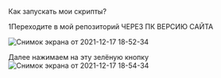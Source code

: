 Как запускать мои скрипты?

1Переходите в мой репозиторий ЧЕРЕЗ ПК ВЕРСИЮ САЙТА

![Снимок экрана от 2021-12-17 18-52-34](https://user-images.githubusercontent.com/78643026/146571823-49e4d6d9-5175-4a6b-9398-e0def99f011d.png)

Далее нажимаем на эту зелёную кнопку 
![Снимок экрана от 2021-12-17 18-54-34](https://user-images.githubusercontent.com/78643026/146572010-68c6badd-7ab8-42ce-9182-3836968ad893.png)
